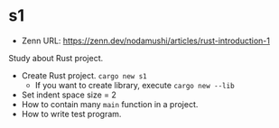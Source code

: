 # s1

- Zenn URL: https://zenn.dev/nodamushi/articles/rust-introduction-1

Study about Rust project.

- Create Rust project. `cargo new s1`
   - If you want to create library, execute `cargo new --lib`
- Set indent space size = 2
- How to contain many `main` function in a project.
- How to write test program.

